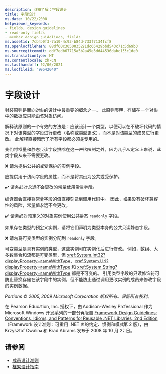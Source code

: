 ```yaml
---
description: 详细了解：字段设计
title: 字段设计
ms.date: 10/22/2008
helpviewer_keywords:
- fields, design guidelines
- read-only fields
- member design guidelines, fields
ms.assetid: 7cb4b0f3-7a10-4c93-b84d-733f7134fcf8
ms.openlocfilehash: 88df60c3050035221dc65429bbd543c71d5d69b3
ms.sourcegitcommit: ddf7edb67715a5b9a45e3dd44536dabc153c1de0
ms.translationtype: HT
ms.contentlocale: zh-CN
ms.lasthandoff: 02/06/2021
ms.locfileid: "99642040"
---
```

# <a name="field-design"></a>字段设计

封装原则是面向对象的设计中最重要的概念之一。 此原则表明，存储在一个对象中的数据应只能由该对象访问。

 解释该原则的一个有效的方法是：应该设计一个类型，以便可以在不破坏代码的情况下对该类型的字段进行更改（名称或类型更改），而不是对该类型的成员进行更改。 此解释直接暗示了所有字段都必须是专用的。

 我们将常量和静态只读字段排除在这一严格限制之外，因为几乎从定义上来说，此类字段从来不需要更改。

 ❌ 请勿提供公共的或受保护的实例字段。

 应提供用于访问字段的属性，而不是将其设为公共或受保护。

 ✔️ 请务必对永远不会更改的常量使用常量字段。

 编译器会直接将常量字段的值直接刻录到调用代码中。 因此，如果没有破坏兼容性的风险，常量值永远不会更改。

 ✔️ 请务必对预定义的对象实例使用公共静态 `readonly` 字段。

 如果存在类型的预定义实例，请将它们声明为类型本身的公共只读静态字段。

 ❌ 请勿将可变类型的实例分配到 `readonly` 字段。

 可变类型是具有实例的类型，这些实例可在实例化后进行修改。 例如，数组、大多数集合和流都是可变类型，但 <xref:System.Int32?displayProperty=nameWithType>、<xref:System.Uri?displayProperty=nameWithType> 和 <xref:System.String?displayProperty=nameWithType> 都是不可变的。 引用类型字段的只读修饰符可防止替换存储在该字段中的实例，但不能防止通过调用更改实例的成员来修改字段的实例数据。

 *Portions © 2005, 2009 Microsoft Corporation 版权所有。保留所有权利。*

 在 Pearson Education, Inc. 授权下，由 Addison-Wesley Professional 作为 Microsoft Windows 开发系列的一部分再版自 [Framework Design Guidelines: Conventions, Idioms, and Patterns for Reusable .NET Libraries, 2nd Edition](https://www.informit.com/store/framework-design-guidelines-conventions-idioms-and-9780321545619)（Framework 设计准则：可重用 .NET 库的约定、惯例和模式第 2 版），由 Krzysztof Cwalina 和 Brad Abrams 发布于 2008 年 10 月 22 日。

## <a name="see-also"></a>请参阅

- [成员设计准则](member.md)
- [框架设计指南](index.md)
